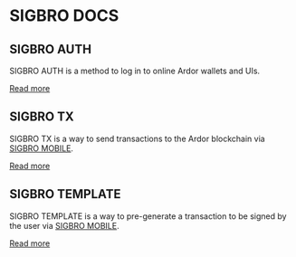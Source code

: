 # SIGBRO DOCS

## SIGBRO AUTH

SIGBRO AUTH is a method to log in to online Ardor wallets and UIs.

[Read more](sigbro-auth/README.md)

## SIGBRO TX

SIGBRO TX is a way to send transactions to the Ardor blockchain via [SIGBRO MOBILE](https://sigbro.app/).

[Read more](sigbro-tx/README.md)

## SIGBRO TEMPLATE

SIGBRO TEMPLATE is a way to pre-generate a transaction to be signed by the user via [SIGBRO MOBILE](https://sigbro.app/).

[Read more](sigbro-templates/README.md)
